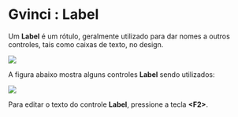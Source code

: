 # Gvinci : Label

Um **Label** é um rótulo, geralmente utilizado para dar nomes a outros controles, tais como caixas de texto, no design.

![](http://www.gvinci.com.br/manual/label1gv5.zoom80.png)

A figura abaixo mostra alguns controles **Label** sendo utilizados:

![](http://www.gvinci.com.br/manual/labels.png)

Para editar o texto do controle **Label**, pressione a tecla **&lt;F2&gt;**.

